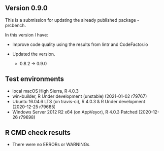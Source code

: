 ## Version 0.9.0
This is a submission for updating the already published package - prcbench.

In this version I have:

* Improve code quality using the results from lintr and CodeFactor.io

* Updated the version.
    * 0.8.2 -> 0.9.0
    
## Test environments
* local macOS High Sierra, R 4.0.3
* win-builder, R Under development (unstable) (2021-01-02 r79767)
* Ubuntu 16.04.6 LTS (on travis-ci), R 4.0.3 & R Under development (2020-12-25 r79685)
* Windows Server 2012 R2 x64 (on AppVeyor), R 4.0.3 Patched (2020-12-26 r79698)

## R CMD check results
* There were no ERRORs or WARNINGs.
